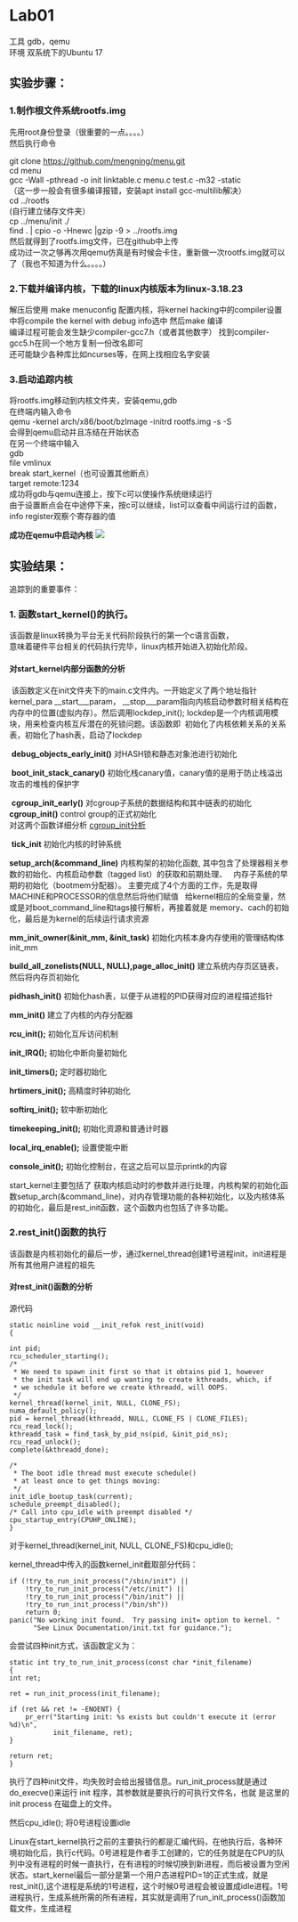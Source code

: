 # Lab01
工具 gdb，qemu<br>
环境 双系统下的Ubuntu 17

## 实验步骤：

### 1.制作根文件系统rootfs.img
先用root身份登录（很重要的一点。。。。）<br>
然后执行命令<br>

git clone https://github.com/mengning/menu.git<br>
cd menu<br>
gcc -Wall -pthread -o init linktable.c menu.c test.c -m32 -static<br>
（这一步一般会有很多编译报错，安装apt install gcc-multilib解决）<br>
cd ../rootfs <br>
(自行建立储存文件夹）<br>
cp ../menu/init ./ <br>
find . | cpio -o -Hnewc |gzip -9 > ../rootfs.img <br>
然后就得到了rootfs.img文件，已在github中上传 <br>
成功过一次之够再次用qemu仿真是有时候会卡住，重新做一次rootfs.img就可以了（我也不知道为什么。。。。）<br>

### 2.下载并编译内核，下载的linux内核版本为linux-3.18.23
解压后使用 make menuconfig 配置内核，将kernel hacking中的compiler设置中将compile the kernel with debug info选中
然后make 编译<br>
编译过程可能会发生缺少compiler-gcc7.h（或者其他数字）
找到compiler-gcc5.h在同一个地方复制一份改名即可<br>
还可能缺少各种库比如ncurses等，在网上找相应名字安装<br>

### 3.启动追踪内核
将rootfs.img移动到内核文件夹，安装qemu,gdb<br>
在终端内输入命令<br>
qemu -kernel arch/x86/boot/bzImage -initrd rootfs.img -s -S<br>
会得到qemu启动并且冻结在开始状态<br>
在另一个终端中输入<br>
gdb<br>
file vmlinux<br>
break start_kernel（也可设置其他断点）<br>
target remote:1234<br>
成功将gdb与qemu连接上，按下c可以使操作系统继续运行<br>
由于设置断点会在中途停下来，按c可以继续，list可以查看中间运行过的函数，info register观察个寄存器的值

**成功在qemu中启动內核**
![](https://github.com/OSH-2018/1-sqrta/blob/master/lab01/%E9%80%89%E5%8C%BA_001.png)

## 实验结果：
追踪到的重要事件：
### 1. 函数start_kernel()的执行。
该函数是linux转换为平台无关代码阶段执行的第一个c语言函数，<br>意味着硬件平台相关的代码执行完毕，linux内核开始进入初始化阶段。

#### 对start_kernel内部分函数的分析<br>
  该函数定义在init文件夹下的main.c文件内。一开始定义了两个地址指针kernel_para \__start___param， \__stop___param指向内核启动参数时相关结构在内存中的位置(虚拟内存）。然后调用lockdep_init(); lockdep是一个内核调用模块，用来检查内核互斥潜在的死锁问题。该函数即
  初始化了内核依赖关系的关系表，初始化了hash表，启动了lockdep<br>
  
  **debug_objects_early_init()** 对HASH锁和静态对象池进行初始化 <br>
  
  **boot_init_stack_canary()** 初始化栈canary值，canary值的是用于防止栈溢出攻击的堆栈的保护字<br>
  
  **cgroup_init_early()** 对cgroup子系统的数据结构和其中链表的初始化<br>
  **cgroup_init()** control group的正式初始化<br>
  对这两个函数详细分析 [cgroup_init分析](https://github.com/OSH-2018/1-sqrta/blob/master/lab01/cgroup_init.md)
  
  **tick_init** 初始化内核的时钟系统<br>
  
  **setup_arch(&command_line)**  内核构架的初始化函数,
  其中包含了处理器相关参数的初始化、内核启动参数（tagged list）的获取和前期处理、 
   内存子系统的早期的初始化（bootmem分配器）。 主要完成了4个方面的工作，先是取得MACHINE和PROCESSOR的信息然后将他们赋值 
    给kernel相应的全局变量，然或是对boot_command_line和tags接行解析，再接着就是 
    memory、cach的初始化，最后是为kernel的后续运行请求资源<br>
    
  **mm_init_owner(&init_mm, &init_task)** 
 初始化内核本身内存使用的管理结构体init_mm <br>
 
 **build_all_zonelists(NULL, NULL),page_alloc_init()** 建立系统内存页区链表，然后将内存页初始化<br>
 
**pidhash_init()** 初始化hash表，以便于从进程的PID获得对应的进程描述指针<br>

**mm_init()** 建立了内核的内存分配器<br>

**rcu_init();** 初始化互斥访问机制<br>

**init_IRQ();** 初始化中断向量初始化<br>

**init_timers();** 定时器初始化<br>

**hrtimers_init();** 高精度时钟初始化<br>

**softirq_init();** 软中断初始化<br>

**timekeeping_init();**   初始化资源和普通计时器<br> 

**local_irq_enable();** 设置使能中断<br>

**console_init();** 初始化控制台，在这之后可以显示printk的内容<br>

start_kernel主要包括了 获取内核启动时的参数并进行处理，内核构架的初始化函数setup_arch(&command_line)，对内存管理功能的各种初始化，以及内核体系的初始化，最后是rest_init函数，这个函数内也包括了许多功能。<br>

### 2.rest_init()函数的执行
该函数是内核初始化的最后一步，通过kernel_thread创建1号进程init，init进程是所有其他用户进程的祖先<br>

#### 对rest_init()函数的分析

源代码<br>
	
	static noinline void __init_refok rest_init(void)
	{

	int pid;
	rcu_scheduler_starting();
	/*
	 * We need to spawn init first so that it obtains pid 1, however
	 * the init task will end up wanting to create kthreads, which, if
	 * we schedule it before we create kthreadd, will OOPS.
	 */
	kernel_thread(kernel_init, NULL, CLONE_FS);
	numa_default_policy();
	pid = kernel_thread(kthreadd, NULL, CLONE_FS | CLONE_FILES);
	rcu_read_lock();
	kthreadd_task = find_task_by_pid_ns(pid, &init_pid_ns);
	rcu_read_unlock();
	complete(&kthreadd_done);

	/*
	 * The boot idle thread must execute schedule()
	 * at least once to get things moving:
	 */
	init_idle_bootup_task(current);
	schedule_preempt_disabled();
	/* Call into cpu_idle with preempt disabled */
	cpu_startup_entry(CPUHP_ONLINE);
	}

对于kernel_thread(kernel_init, NULL, CLONE_FS)和cpu_idle(); 

kernel_thread中传入的函数kernel_init截取部分代码：

	if (!try_to_run_init_process("/sbin/init") ||
	    !try_to_run_init_process("/etc/init") ||
	    !try_to_run_init_process("/bin/init") ||
	    !try_to_run_init_process("/bin/sh"))
		return 0;
  	panic("No working init found.  Try passing init= option to kernel. "
	      "See Linux Documentation/init.txt for guidance.");
  
  会尝试四种init方式，该函数定义为：

 	static int try_to_run_init_process(const char *init_filename)
	{	
	int ret;
 
	ret = run_init_process(init_filename);

	if (ret && ret != -ENOENT) {
		pr_err("Starting init: %s exists but couldn't execute it (error %d)\n",
		       init_filename, ret);
	}

	return ret;
	}

  执行了四种init文件，均失败时会给出报错信息。run_init_process就是通过 do_execve()来运行 init 程序，其参数就是要执行的可执行文件名，也就
是这里的 init process 在磁盘上的文件。<br>

然后cpu_idle();  将0号进程设置idle

Linux在start_kernel执行之前的主要执行的都是汇编代码，在他执行后，各种环境初始化后，执行c代码。0号进程是作者手工创建的，它的任务就是在CPU的队列中没有进程的时候一直执行，在有进程的时候切换到新进程，而后被设置为空闲状态。start_kernel最后一部分是第一个用户态进程PID=1的正式生成，就是rest_init(),这个进程是系统的1号进程，这个时候0号进程会被设置成idle进程。1号进程执行，生成系统所需的所有进程，其实就是调用了run_init_process()函数加载文件，生成进程
  


